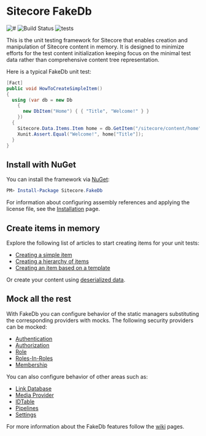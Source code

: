 
Sitecore FakeDb
===============

![#](https://img.shields.io/nuget/vpre/Sitecore.FakeDb.svg)
![Build Status](https://dev.azure.com/sshushliapin/Sitecore-FakeDb/_apis/build/status/sshushliapin.Sitecore.FakeDb?branchName=master)
![tests](https://img.shields.io/azure-devops/tests/sshushliapin/Sitecore-FakeDb/1)

This is the unit testing framework for Sitecore that enables creation and manipulation of Sitecore content in memory. It is designed to minimize efforts for the test content initialization keeping focus on the minimal test data rather than comprehensive content tree representation.

Here is a typical FakeDb unit test:

```csharp
[Fact]
public void HowToCreateSimpleItem()
{
  using (var db = new Db
    {
      new DbItem("Home") { { "Title", "Welcome!" } }
    })
  {
    Sitecore.Data.Items.Item home = db.GetItem("/sitecore/content/home");
    Xunit.Assert.Equal("Welcome!", home["Title"]);
  }
}
```

## Install with NuGet

You can install the framework via [NuGet](https://www.nuget.org/packages/Sitecore.FakeDb/):

``` powershell
PM> Install-Package Sitecore.FakeDb
```

 For information about configuring assembly references and applying the license file, see the [Installation](https://github.com/sergeyshushlyapin/Sitecore.FakeDb/wiki/Installation) page.


## Create items in memory

Explore the following list of articles to start creating items for your unit tests:

- [Creating a simple item](https://github.com/sergeyshushlyapin/Sitecore.FakeDb/wiki/Creating-a-Simple-Item)
- [Creating a hierarchy of items](https://github.com/sergeyshushlyapin/Sitecore.FakeDb/wiki/Creating-a-Hierarchy-of-Items)
- [Creating an item based on a template](https://github.com/sergeyshushlyapin/Sitecore.FakeDb/wiki/Creating-an-Item-Based-on-a-Template)

Or create your content using [deserialized data](https://github.com/sergeyshushlyapin/Sitecore.FakeDb/wiki/FakeDb-Serialization).


## Mock all the rest

With FakeDb you can configure behavior of the static managers substituting the corresponding providers with mocks. The following security providers can be mocked:
- [Authentication](https://github.com/sergeyshushlyapin/Sitecore.FakeDb/wiki/Mocking-the-Authentication-Provider)
- [Authorization](https://github.com/sergeyshushlyapin/Sitecore.FakeDb/wiki/Mocking-the-Authorization-Provider)
- [Role](https://github.com/sergeyshushlyapin/Sitecore.FakeDb/wiki/Mocking-the-Role-Provider)
- [Roles-In-Roles](https://github.com/sergeyshushlyapin/Sitecore.FakeDb/wiki/Mocking-the-RolesInRoles-Provider)
- [Membership](https://github.com/sergeyshushlyapin/Sitecore.FakeDb/wiki/Mocking-the-Membership-Provider)

You can also configure behavior of other areas such as:
- [Link Database](https://github.com/sergeyshushlyapin/Sitecore.FakeDb/wiki/Links)
- [Media Provider](https://github.com/sergeyshushlyapin/Sitecore.FakeDb/wiki/Media)
- [IDTable](https://github.com/sergeyshushlyapin/Sitecore.FakeDb/wiki/Mocking-the-IDTable)
- [Pipelines](https://github.com/sergeyshushlyapin/Sitecore.FakeDb/wiki/Pipelines)
- [Settings](https://github.com/sergeyshushlyapin/Sitecore.FakeDb/wiki/Settings)

For more information about the FakeDb features follow the [wiki](https://github.com/sergeyshushlyapin/Sitecore.FakeDb/wiki) pages.
